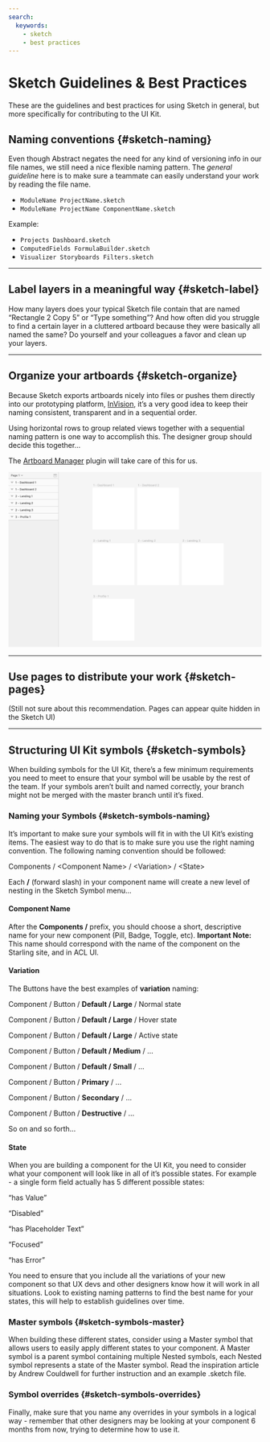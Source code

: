 ```yaml
---
search:
  keywords:
    - sketch
    - best practices
---
```


# Sketch Guidelines & Best Practices

These are the guidelines and best practices for using Sketch in general, but more specifically for contributing to the UI Kit.

## Naming conventions {#sketch-naming}

Even though Abstract negates the need for any kind of versioning info in our file names, we still need a nice flexible naming pattern. The _general guideline_ here is to make sure a teammate can easily understand your work by reading the file name.

* `ModuleName ProjectName.sketch`
* `ModuleName ProjectName ComponentName.sketch`

Example:

* `Projects Dashboard.sketch`
* `ComputedFields FormulaBuilder.sketch`
* `Visualizer Storyboards Filters.sketch`

---

## Label layers in a meaningful way {#sketch-label}

How many layers does your typical Sketch file contain that are named “Rectangle 2 Copy 5” or “Type something”? And how often did you struggle to find a certain layer in a cluttered artboard because they were basically all named the same? Do yourself and your colleagues a favor and clean up your layers.

---

## Organize your artboards {#sketch-organize}

Because Sketch exports artboards nicely into files or pushes them directly into our prototyping platform, [InVision](https://acl.invisionapp.com), it’s a very good idea to keep their naming consistent, transparent and in a sequential order.

Using horizontal rows to group related views together with a sequential naming pattern is one way to accomplish this. The designer group should decide this together…

The [Artboard Manager](https://github.com/bomberstudios/artboard-manager) plugin will take care of this for us.

![](/assets/artboard-organization.png)

---

## Use pages to distribute your work {#sketch-pages}

\(Still not sure about this recommendation. Pages can appear quite hidden in the Sketch UI\)

---

## Structuring UI Kit symbols {#sketch-symbols}

When building symbols for the UI Kit, there’s a few minimum requirements you need to meet to ensure that your symbol will be usable by the rest of the team. If your symbols aren’t built and named correctly, your branch might not be merged with the master branch until it’s fixed.

### **Naming your Symbols** {#sketch-symbols-naming}

It’s important to make sure your symbols will fit in with the UI Kit’s existing items. The easiest way to do that is to make sure you use the right naming convention. The following naming convention should be followed:

Components / &lt;Component Name&gt; / &lt;Variation&gt; / &lt;State&gt;

Each **/** (forward slash) in your component name will create a new level of nesting in the Sketch Symbol menu…

#### **Component Name**

After the **Components /** prefix, you should choose a short, descriptive name for your new component \(Pill, Badge, Toggle, etc\).
**Important Note:** This name should correspond with the name of the component on the Starling site, and in ACL UI.

#### **Variation**

The Buttons have the best examples of **variation** naming:

Component / Button / **Default / Large** / Normal state

Component / Button / **Default / Large** / Hover state

Component / Button / **Default / Large** / Active state

Component / Button / **Default / Medium** / …

Component / Button / **Default / Small** / …

Component / Button / **Primary** / …

Component / Button / **Secondary** / …

Component / Button / **Destructive** / …

So on and so forth…

#### **State**

When you are building a component for the UI Kit, you need to consider what your component will look like in all of it’s possible states. For example - a single form field actually has 5 different possible states:

“has Value”

“Disabled”

“has Placeholder Text”

“Focused”

“has Error”

You need to ensure that you include all the variations of your new component so that UX devs and other designers know how it will work in all situations. Look to existing naming patterns to find the best name for your states, this will help to establish guidelines over time.

### **Master symbols** {#sketch-symbols-master}

When building these different states, consider using a Master symbol that allows users to easily apply different states to your component. A Master symbol is a parent symbol containing multiple Nested symbols, each Nested symbol represents a state of the Master symbol. Read the inspiration article by Andrew Couldwell for further instruction and an example .sketch file.

### **Symbol overrides** {#sketch-symbols-overrides}

Finally, make sure that you name any overrides in your symbols in a logical way - remember that other designers may be looking at your component 6 months from now, trying to determine how to use it.

